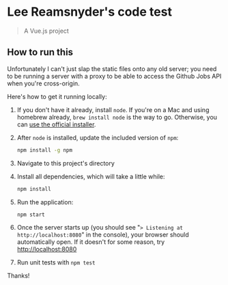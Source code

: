 # Lee Reamsnyder's code test

> A Vue.js project

## How to run this

Unfortunately I can't just slap the static files onto any old server; you need to be running a server with a proxy to be able to access the Github Jobs API when you're cross-origin.

Here's how to get it running locally:

1. If you don't have it already, install `node`. If you're on a Mac and using homebrew already, `brew install node` is the way to go. Otherwise, you can [use the official installer](https://nodejs.org/en/).
1. After `node` is installed, update the included version of `npm`:

    ```bash
    npm install -g npm
    ```

1. Navigate to this project's directory
1. Install all dependencies, which will take a little while:

    ```bash
    npm install
    ```

1. Run the application:

    ```bash
    npm start
    ```

1. Once the server starts up (you should see "`> Listening at http://localhost:8080`" in the console), your browser should automatically open. If it doesn't for some reason, try [http://localhost:8080](http://localhost:8080)
1. Run unit tests with `npm test`

Thanks!
